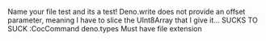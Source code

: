 Name your file test and its a test!
Deno.write does not provide an offset parameter, meaning I have to slice the UInt8Array that I give it... SUCKS TO SUCK
:CocCommand deno.types
Must have file extension

